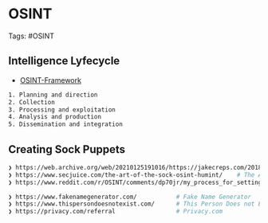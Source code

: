 # OSINT

Tags: #OSINT

## Intelligence Lyfecycle 

* [OSINT-Framework](https://osintframework.com/)        

```bash 
1. Planning and direction 
2. Collection 
3. Processing and exploitation 
4. Analysis and production 
5. Dissemination and integration 
```

## Creating Sock Puppets

```bash 
❯ https://web.archive.org/web/20210125191016/https://jakecreps.com/2018/11/02/sock-puppets/    # Crear un 'Sock Puppet'
❯ https://www.secjuice.com/the-art-of-the-sock-osint-humint/    # The Art Of The Sock
❯ https://www.reddit.com/r/OSINT/comments/dp70jr/my_process_for_setting_up_anonymous_sockpuppet/?rdt=47120 # Reddit

❯ https://www.fakenamegenerator.com/           # Fake Name Generator
❯ https://www.thispersondoesnotexist.com/      # This Person Does not Exist
❯ https://privacy.com/referral                 # Privacy.com
```